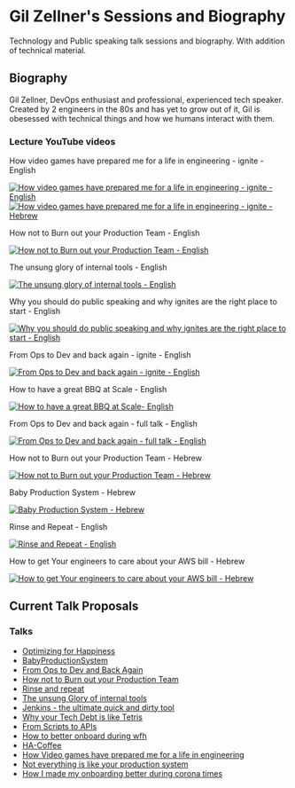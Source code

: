 # Gil Zellner's Sessions and Biography
Technology and Public speaking talk sessions and biography.
With addition of technical material.

## Biography

Gil Zellner, DevOps enthusiast and professional, experienced tech speaker.
Created by 2 engineers in the 80s and has yet to grow out of it, Gil is obesessed with technical things and how we humans interact with them. 

### Lecture YouTube videos

How video games have prepared me for a life in engineering - ignite - English

[![How video games have prepared me for a life in engineering - ignite - English](http://img.youtube.com/vi/9EBYm1Y-LWo/0.jpg)](https://www.youtube.com/watch?v=9EBYm1Y-LWo)
[![How video games have prepared me for a life in engineering - ignite - Hebrew](http://img.youtube.com/vi/BFVC4NkFPL0/0.jpg)](https://www.youtube.com/watch?v=BFVC4NkFPL0)

How not to Burn out your Production Team - English

[![How not to Burn out your Production Team - English](http://img.youtube.com/vi/I_XI2hFPuQI/0.jpg)](https://www.youtube.com/watch?v=I_XI2hFPuQI)

The unsung glory of internal tools - English

[![The unsung glory of internal tools - English](http://img.youtube.com/vi/fl0NJCnkhI0/0.jpg)](https://www.youtube.com/watch?v=fl0NJCnkhI0)

Why you should do public speaking and why ignites are the right place to start - English

[![Why you should do public speaking and why ignites are the right place to start - English](http://img.youtube.com/vi/c7egVuNMPl0/0.jpg)](https://www.youtube.com/watch?v=c7egVuNMPl0)

From Ops to Dev and back again - ignite - English

[![From Ops to Dev and back again - ignite - English](http://img.youtube.com/vi/kiPRWllQdt4/0.jpg)](https://www.youtube.com/watch?v=kiPRWllQdt4)

How to have a great BBQ at Scale - English

[![How to have a great BBQ at Scale- English](http://www.fsxaddons.com/static/img/no-preview.jpg)](https://drive.google.com/file/d/1VZsXd3PwZ2vslRq-SUo5fFtHBe03VagL/view?usp=sharing)


From Ops to Dev and back again - full talk - English

[![From Ops to Dev and back again - full talk - English](http://img.youtube.com/vi/nSrKaYhWDnc/0.jpg)](https://www.youtube.com/watch?v=nSrKaYhWDnc)

How not to Burn out your Production Team - Hebrew

[![How not to Burn out your Production Team - Hebrew](http://img.youtube.com/vi/8MWVImfoctU/0.jpg)](https://www.youtube.com/watch?v=8MWVImfoctU)

Baby Production System - Hebrew

[![Baby Production System - Hebrew](http://img.youtube.com/vi/EySFKvu7q1A/0.jpg)](https://www.youtube.com/watch?v=EySFKvu7q1A)

Rinse and Repeat - English

[![Rinse and Repeat - English](http://img.youtube.com/vi/paysR3pNlrk/0.jpg)](https://www.youtube.com/watch?v=paysR3pNlrk)

How to get Your engineers to care about your AWS bill - Hebrew

[![How to get Your engineers to care about your AWS bill - Hebrew](http://img.youtube.com/vi/8gvArogcwzo/0.jpg)](https://www.youtube.com/watch?v=8gvArogcwzo)

## Current Talk Proposals 

###  Talks
- [Optimizing for Happiness](optimizing_for_happiness.md)
- [BabyProductionSystem](baby_production_system.md)
- [From Ops to Dev and Back Again](from_ops_to_dev_and_back_again.md)
- [How not to Burn out your Production Team](how_not_to_burn_out_your_production_team.md)
- [Rinse and repeat](rinse_and_repeat.md)
- [The unsung Glory of internal tools](the_unsung_glory_of_internal_tools.md)
- [Jenkins - the ultimate quick and dirty tool](jenkins-ultimate-tool.md)
- [Why your Tech Debt is like Tetris](tech-debt-tetris.md)
- [From Scripts to APIs](scripts-to-apis.md)
- [How to better onboard during wfh](wfh-onboarding.md)
- [HA-Coffee](ha-coffee.md)
- [How Video games have prepared me for a life in engineering](video-games-prepare-for-engineering.md)
- [Not everything is like your production system](not-everything-is-like-your-production-system.md)
- [How I made my onboarding better during corona times](wfh-onboarding.md)


